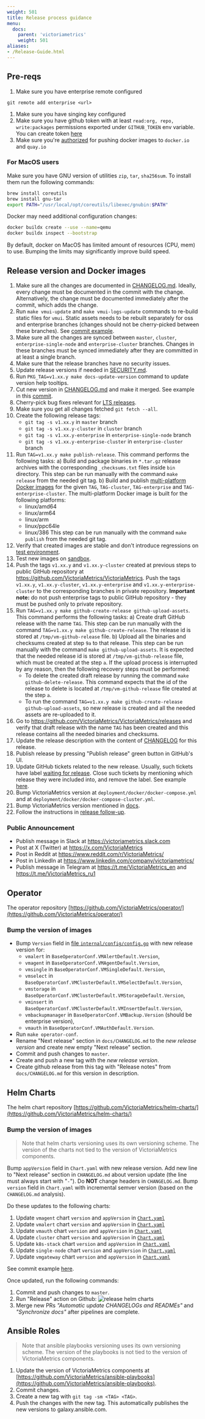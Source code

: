 ```yaml
---
weight: 501
title: Release process guidance
menu:
  docs:
    parent: 'victoriametrics'
    weight: 501
aliases:
- /Release-Guide.html
---
```

## Pre-reqs

1. Make sure you have enterprise remote configured
```
git remote add enterprise <url>
```
1. Make sure you have singing key configured
1. Make sure you have github token with at least `read:org, repo, write:packages` permissions exported under `GITHUB_TOKEN` env variable.
   You can create token [here](https://github.com/settings/tokens)
1. Make sure you're [authorized](https://hub.docker.com/orgs/victoriametrics/settings/enforce-sign-in/windows) for pushing docker images to `docker.io` and `quay.io`

### For MacOS users

Make sure you have GNU version of utilities `zip`, `tar`, `sha256sum`. To install them run the following commands:
```sh
brew install coreutils
brew install gnu-tar
export PATH="/usr/local/opt/coreutils/libexec/gnubin:$PATH"
```

Docker may need additional configuration changes:
```sh 
docker buildx create --use --name=qemu
docker buildx inspect --bootstrap  
```

By default, docker on MacOS has limited amount of resources (CPU, mem) to use. 
Bumping the limits may significantly improve build speed.

## Release version and Docker images

1. Make sure all the changes are documented in [CHANGELOG.md](https://github.com/VictoriaMetrics/VictoriaMetrics/blob/master/docs/changelog/CHANGELOG.md).
   Ideally, every change must be documented in the commit with the change. Alternatively, the change must be documented immediately
   after the commit, which adds the change.
1. Run `make vmui-update` and `make vmui-logs-update` commands to re-build static files for `vmui`. Static assets needs to be rebuilt separately for oss and enterprise branches (changes should not be cherry-picked between these branches). See [commit example](https://github.com/VictoriaMetrics/VictoriaMetrics/commit/9dde5b8ee3fdc9d4cd495c8118e04ff4ee32e650). 
1. Make sure all the changes are synced between `master`, `cluster`, `enterprise-single-node` and `enterprise-cluster` branches.
   Changes in these branches must be synced immediately after they are committed in at least a single branch.
1. Make sure that the release branches have no security issues.
1. Update release versions if needed in [SECURITY.md](https://github.com/VictoriaMetrics/VictoriaMetrics/blob/master/SECURITY.md).
1. Run `PKG_TAG=v1.xx.y make docs-update-version` command to update version help tooltips.
1. Cut new version in [CHANGELOG.md](https://github.com/VictoriaMetrics/VictoriaMetrics/blob/master/docs/changelog/CHANGELOG.md)
   and make it merged. See example in this [commit](https://github.com/VictoriaMetrics/VictoriaMetrics/commit/b771152039d23b5ccd637a23ea748bc44a9511a7).
1. Cherry-pick bug fixes relevant for [LTS releases](https://docs.victoriametrics.com/lts-releases/).
1. Make sure you get all changes fetched `git fetch --all`.
1. Create the following release tags:
   * `git tag -s v1.xx.y` in `master` branch
   * `git tag -s v1.xx.y-cluster` in `cluster` branch
   * `git tag -s v1.xx.y-enterprise` in `enterprise-single-node` branch
   * `git tag -s v1.xx.y-enterprise-cluster` in `enterprise-cluster` branch
1. Run `TAG=v1.xx.y make publish-release`. This command performs the following tasks:
   a) Build and package binaries in `*.tar.gz` release archives with the corresponding `_checksums.txt` files inside `bin` directory.
      This step can be run manually with the command `make release` from the needed git tag.
   b) Build and publish [multi-platform Docker images](https://docs.docker.com/build/buildx/multiplatform-images/)
      for the given `TAG`, `TAG-cluster`, `TAG-enterprise` and `TAG-enterprise-cluster`.
      The multi-platform Docker image is built for the following platforms:
      * linux/amd64
      * linux/arm64
      * linux/arm
      * linux/ppc64le
      * linux/386
      This step can be run manually with the command `make publish` from the needed git tag.
1. Verify that created images are stable and don't introduce regressions on [test environment](https://github.com/VictoriaMetrics/VictoriaMetrics-enterprise/blob/master/Release-Guide.md#testing-releases).
1. Test new images on [sandbox](https://github.com/VictoriaMetrics/VictoriaMetrics-enterprise/blob/master/Release-Guide.md#testing-releases).
1. Push the tags `v1.xx.y` and `v1.xx.y-cluster` created at previous steps to public GitHub repository at https://github.com/VictoriaMetrics/VictoriaMetrics.
   Push the tags `v1.xx.y`, `v1.xx.y-cluster`, `v1.xx.y-enterprise` and `v1.xx.y-enterprise-cluster` to the corresponding
   branches in private repository.
   **Important note:** do not push enterprise tags to public GitHub repository - they must be pushed only to private repository.
1. Run `TAG=v1.xx.y make github-create-release github-upload-assets`. This command performs the following tasks:
   a) Create draft GitHub release with the name `TAG`. This step can be run manually
      with the command `TAG=v1.xx.y make github-create-release`.
      The release id is stored at `/tmp/vm-github-release` file.
   b) Upload all the binaries and checksums created at step `9a` to that release.
      This step can be run manually with the command `make github-upload-assets`.
      It is expected that the needed release id is stored at `/tmp/vm-github-release` file,
      which must be created at the step `a`.
      If the upload process is interrupted by any reason, then the following recovery steps must be performed:
      - To delete the created draft release by running the command `make github-delete-release`.
        This command expects that the id of the release to delete is located at `/tmp/vm-github-release`
        file created at the step `a`.
      - To run the command `TAG=v1.xx.y make github-create-release github-upload-assets`, so new release is created
        and all the needed assets are re-uploaded to it.
1. Go to <https://github.com/VictoriaMetrics/VictoriaMetrics/releases> and verify that draft release with the name `TAG` has been created
   and this release contains all the needed binaries and checksums.
1. Update the release description with the content of [CHANGELOG](https://github.com/VictoriaMetrics/VictoriaMetrics/blob/master/docs/changelog/CHANGELOG.md) for this release.
1. Publish release by pressing "Publish release" green button in GitHub's UI.
1. Update GitHub tickets related to the new release. Usually, such tickets have label [waiting for release](https://github.com/VictoriaMetrics/VictoriaMetrics/issues?q=is%3Aopen+is%3Aissue+label%3A%22waiting+for+release%22). Close such tickets by mentioning which release they were included into, and remove the label. See example [here](https://github.com/VictoriaMetrics/VictoriaMetrics/issues/6637#issuecomment-2390729511). 
1. Bump VictoriaMetrics version at `deployment/docker/docker-compose.yml` and at `deployment/docker/docker-compose-cluster.yml`.
1. Bump VictoriaMetrics version mentioned in [docs](https://github.com/VictoriaMetrics/VictoriaMetrics/issues/7388).
1. Follow the instructions in [release follow-up](https://github.com/VictoriaMetrics/VictoriaMetrics-enterprise/blob/master/Release-Guide.md).

### Public Announcement

* Publish message in Slack  at <https://victoriametrics.slack.com>
* Post at X (Twitter) at <https://x.com/VictoriaMetrics>
* Post in Reddit at <https://www.reddit.com/r/VictoriaMetrics/>
* Post in LinkedIn at <https://www.linkedin.com/company/victoriametrics/>
* Publish message in Telegram at <https://t.me/VictoriaMetrics_en> and <https://t.me/VictoriaMetrics_ru1>

## Operator

The operator repository [https://github.com/VictoriaMetrics/operator/](https://github.com/VictoriaMetrics/operator/)

### Bump the version of images

- Bump `Version` field in [file `internal/config/config.go`](https://github.com/VictoriaMetrics/operator/blob/master/internal/config/config.go) with new release version for:
  - `vmalert` in `BaseOperatorConf.VMAlertDefault.Version`,
  - `vmagent` in `BaseOperatorConf.VMAgentDefault.Version`,
  - `vmsingle` in `BaseOperatorConf.VMSingleDefault.Version`,
  - `vmselect` in `BaseOperatorConf.VMClusterDefault.VMSelectDefault.Version`,
  - `vmstorage` in `BaseOperatorConf.VMClusterDefault.VMStorageDefault.Version`,
  - `vminsert` in `BaseOperatorConf.VMClusterDefault.VMInsertDefault.Version`,
  - `vmbackupmanager` in `BaseOperatorConf.VMBackup.Version` (should be enterprise version),
  - `vmauth` in `BaseOperatorConf.VMAuthDefault.Version`.
- Run `make operator-conf`.
- Rename "Next release" section in `docs/CHANGELOG.md` to the *new release version* and create new empty "Next release" section.
- Commit and push changes to `master`.
- Create and push a new tag with the *new release version*.
- Create github release from this tag with "Release notes" from `docs/CHANGELOG.md` for this version in description.

## Helm Charts

The helm chart repository [https://github.com/VictoriaMetrics/helm-charts/](https://github.com/VictoriaMetrics/helm-charts/)

### Bump the version of images

> Note that helm charts versioning uses its own versioning scheme. The version of the charts not tied to the version of VictoriaMetrics components.

Bump `appVersion` field in `Chart.yaml` with new release version.
Add new line to "Next release" section in `CHANGELOG.md` about version update (the line must always start with "`-`"). Do **NOT** change headers in `CHANGELOG.md`.
Bump `version` field in `Chart.yaml` with incremental semver version (based on the `CHANGELOG.md` analysis). 

Do these updates to the following charts:

1. Update `vmagent` chart `version` and `appVersion` in [`Chart.yaml`](https://github.com/VictoriaMetrics/helm-charts/blob/master/charts/victoria-metrics-agent/Chart.yaml) 
1. Update `vmalert` chart `version` and `appVersion` in [`Chart.yaml`](https://github.com/VictoriaMetrics/helm-charts/blob/master/charts/victoria-metrics-alert/Chart.yaml)
1. Update `vmauth` chart `version` and `appVersion` in [`Chart.yaml`](https://github.com/VictoriaMetrics/helm-charts/blob/master/charts/victoria-metrics-auth/Chart.yaml)
1. Update `cluster` chart `version` and `appVersion` in  [`Chart.yaml`](https://github.com/VictoriaMetrics/helm-charts/blob/master/charts/victoria-metrics-cluster/Chart.yaml)
1. Update `k8s-stack` chart `version` and `appVersion` in [`Chart.yaml`](https://github.com/VictoriaMetrics/helm-charts/blob/master/charts/victoria-metrics-k8s-stack/Chart.yaml)
1. Update `single-node` chart `version` and `appVersion` in [`Chart.yaml`](https://github.com/VictoriaMetrics/helm-charts/blob/master/charts/victoria-metrics-single/Chart.yaml)
1. Update `vmgateway` chart `version` and `appVersion` in [`Chart.yaml`](https://github.com/VictoriaMetrics/helm-charts/blob/master/charts/victoria-metrics-gateway/Chart.yaml)

See commit example [here](https://github.com/VictoriaMetrics/helm-charts/commit/0ec3ab81795cb098d4741451b66886cc6d9be36c).

Once updated, run the following commands:

1. Commit and push changes to `master`.
1. Run "Release" action on Github:
   ![release helm charts](Release-Guide_helm-release.webp)
1. Merge new PRs *"Automatic update CHANGELOGs and READMEs"* and *"Synchronize docs"* after pipelines are complete.

## Ansible Roles 

> Note that ansible playbooks versioning uses its own versioning scheme. The version of the playbooks is not tied to the version of VictoriaMetrics components.

1. Update the version of VictoriaMetrics components at [https://github.com/VictoriaMetrics/ansible-playbooks](https://github.com/VictoriaMetrics/ansible-playbooks).
1. Commit changes.
1. Create a new tag with `git tag -sm <TAG> <TAG>`.
1. Push the changes with the new tag. This automatically publishes the new versions to galaxy.ansible.com.
